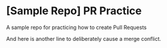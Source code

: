 # [Sample Repo] PR Practice
A sample repo for practicing how to create Pull Requests

And here is another line to deliberately cause a merge conflict.
